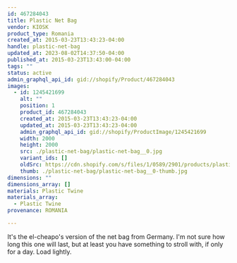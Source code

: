 ```yaml
---
id: 467284043
title: Plastic Net Bag
vendor: KIOSK
product_type: Romania
created_at: 2015-03-23T13:43:23-04:00
handle: plastic-net-bag
updated_at: 2023-08-02T14:37:50-04:00
published_at: 2015-03-23T13:43:00-04:00
tags: ""
status: active
admin_graphql_api_id: gid://shopify/Product/467284043
images:
  - id: 1245421699
    alt: ""
    position: 1
    product_id: 467284043
    created_at: 2015-03-23T13:43:23-04:00
    updated_at: 2015-03-23T13:43:23-04:00
    admin_graphql_api_id: gid://shopify/ProductImage/1245421699
    width: 2000
    height: 2000
    src: ./plastic-net-bag/plastic-net-bag__0.jpg
    variant_ids: []
    oldSrc: https://cdn.shopify.com/s/files/1/0589/2901/products/plastic_net_bag.jpeg?v=1427132603
    thumb: ./plastic-net-bag/plastic-net-bag__0-thumb.jpg
dimensions: ""
dimensions_array: []
materials: Plastic Twine
materials_array:
  - Plastic Twine
provenance: ROMANIA

---
```


It's the el-cheapo's version of the net bag from Germany. I'm not sure how long this one will last, but at least you have something to stroll with, if only for a day. Load lightly.